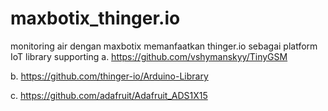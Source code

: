 # maxbotix_thinger.io
monitoring air dengan maxbotix memanfaatkan thinger.io sebagai platform IoT
library supporting
  a. https://github.com/vshymanskyy/TinyGSM
  
  b. https://github.com/thinger-io/Arduino-Library
  
  c. https://github.com/adafruit/Adafruit_ADS1X15
